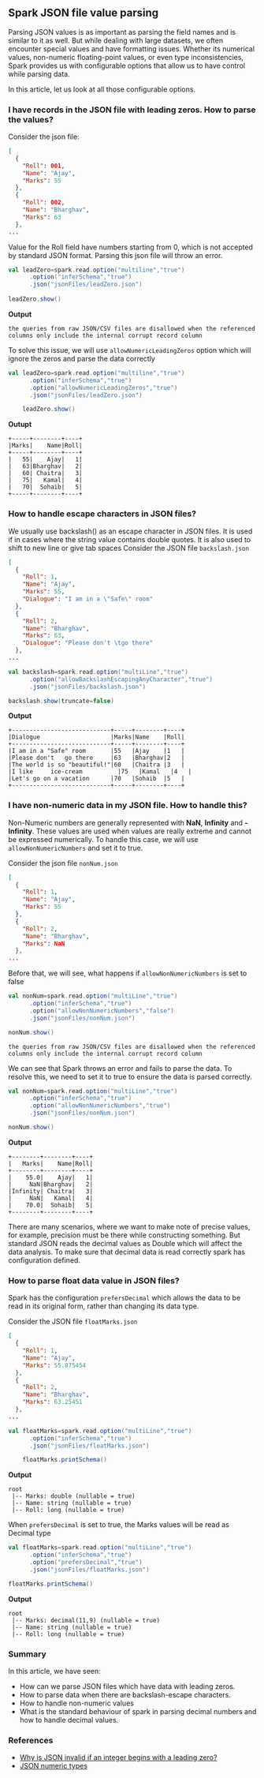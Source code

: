 ## Spark JSON file value parsing

Parsing JSON values is as important as parsing the field names and is similar to it as well. But while dealing with large datasets, we often encounter special values and have formatting issues. 
Whether its numerical values, non-numeric floating-point values, or even type inconsistencies, Spark provides us with configurable options that allow us to have control while parsing data.

In this article, let us look at all those configurable options.

### I have records in the JSON file with leading zeros. How to parse the values?
Consider the json file:
```json
[
  {
    "Roll": 001,
    "Name": "Ajay",
    "Marks": 55
  },
  {
    "Roll": 002,
    "Name": "Bharghav",
    "Marks": 63
  },
...
```
Value for the Roll field have numbers starting from 0, which is not accepted by standard JSON format. Parsing this json file will throw an error.
```scala
val leadZero=spark.read.option("multiline","true")
      .option("inferSchema","true")
      .json("jsonFiles/leadZero.json")
    
leadZero.show()
```
**Output**
```text
the queries from raw JSON/CSV files are disallowed when the referenced columns only include the internal corrupt record column
```

To solve this issue, we will use `allowNumericLeadingZeros` option which will ignore the zeros and parse the data correctly
```scala
val leadZero=spark.read.option("multiline","true")
      .option("inferSchema","true")
      .option("allowNumericLeadingZeros","true")
      .json("jsonFiles/leadZero.json")

    leadZero.show()
```
**Outupt**
```text
+-----+--------+----+
|Marks|    Name|Roll|
+-----+--------+----+
|   55|    Ajay|   1|
|   63|Bharghav|   2|
|   60| Chaitra|   3|
|   75|   Kamal|   4|
|   70|  Sohaib|   5|
+-----+--------+----+
```

### How to handle escape characters in JSON files?
We usually use backslash(\) as an escape character in JSON files. It is used if in cases where the string value contains double quotes.
It is also used to shift to new line or give tab spaces
Consider the JSON file `backslash.json`
```json
[
  {
    "Roll": 1,
    "Name": "Ajay",
    "Marks": 55,
    "Dialogue": "I am in a \"Safe\" room"
  },
  {
    "Roll": 2,
    "Name": "Bharghav",
    "Marks": 63,
    "Dialogue": "Please don't \tgo there"
  },
...
```
```scala
val backslash=spark.read.option("multiLine","true")
      .option("allowBackslashEscapingAnyCharacter","true")
      .json("jsonFiles/backslash.json")

backslash.show(truncate=false)
```
**Output**
```text
+----------------------------+-----+--------+----+
|Dialogue                    |Marks|Name    |Roll|
+----------------------------+-----+--------+----+
|I am in a "Safe" room       |55   |Ajay    |1   |
|Please don't 	go there     |63   |Bharghav|2   |
|The world is so "beautiful!"|60   |Chaitra |3   |
|I like 	ice-cream          |75   |Kamal   |4   |
|Let's go on a vacation      |70   |Sohaib  |5   |
+----------------------------+-----+--------+----+
```
### I have non-numeric data in my JSON file. How to handle this?
Non-Numeric numbers are generally represented with **NaN**, **Infinity** and **-Infinity**. These values are used when values are really extreme and cannot be expressed numerically.
To handle this case, we will use `allowNonNumericNumbers` and set it to true.

Consider the json file `nonNum.json`

```json
[
  {
    "Roll": 1,
    "Name": "Ajay",
    "Marks": 55
  },
  {
    "Roll": 2,
    "Name": "Bharghav",
    "Marks": NaN
  },
...
```

Before that, we will see, what happens if `allowNonNumericNumbers` is set to false
```scala
val nonNum=spark.read.option("multiLine","true")
      .option("inferSchema","true")
      .option("allowNonNumericNumbers","false")
      .json("jsonFiles/nonNum.json")

nonNum.show()
```
```text
the queries from raw JSON/CSV files are disallowed when the referenced columns only include the internal corrupt record column
```
We can see that Spark throws an error and fails to parse the data. To resolve this, we need to set it to true to ensure the data is parsed correctly.

```scala
val nonNum=spark.read.option("multiLine","true")
      .option("inferSchema","true")
      .option("allowNonNumericNumbers","true")
      .json("jsonFiles/nonNum.json")

nonNum.show()
```
**Output**
```text
+--------+--------+----+
|   Marks|    Name|Roll|
+--------+--------+----+
|    55.0|    Ajay|   1|
|     NaN|Bharghav|   2|
|Infinity| Chaitra|   3|
|     NaN|   Kamal|   4|
|    70.0|  Sohaib|   5|
+--------+--------+----+
```

There are many scenarios, where we want to make note of precise values, for example, precision must be there while constructing something.
But standard JSON reads the decimal values as Double which will affect the data analysis. To make sure that decimal data is read correctly spark has configuration defined.

### How to parse float data value in JSON files?
Spark has the configuration `prefersDecimal` which allows the data to be read in its original form, rather than changing its data type.

Consider the JSON file `floatMarks.json`
```json
[
  {
    "Roll": 1,
    "Name": "Ajay",
    "Marks": 55.875454
  },
  {
    "Roll": 2,
    "Name": "Bharghav",
    "Marks": 63.25451
  },
...
```
```scala
val floatMarks=spark.read.option("multiLine","true")
      .option("inferSchema","true")
      .json("jsonFiles/floatMarks.json")

    floatMarks.printSchema()
```
**Output**
```text
root
 |-- Marks: double (nullable = true)
 |-- Name: string (nullable = true)
 |-- Roll: long (nullable = true)
```

When `prefersDecimal` is set to true, the Marks values will be read as Decimal type
```scala
val floatMarks=spark.read.option("multiLine","true")
      .option("inferSchema","true")
      .option("prefersDecimal","true")
      .json("jsonFiles/floatMarks.json")

floatMarks.printSchema()
```
**Output**
```text
root
 |-- Marks: decimal(11,9) (nullable = true)
 |-- Name: string (nullable = true)
 |-- Roll: long (nullable = true)
```

### Summary
In this article, we have seen:
- How can we parse JSON files which have data with leading zeros.
- How to parse data when there are backslash-escape characters.
- How to handle non-numeric values 
- What is the standard behaviour of spark in parsing decimal numbers and how to handle decimal values.

### References
- [Why is JSON invalid if an integer begins with a leading zero?](http://stackoverflow.com/questions/27361565/why-is-json-invalid-if-an-integer-begins-with-a-leading-zero#:~:text=JSON%20syntax%20doesn't%20allow,put%20your%20numbers%20in%20quotes.)
- [JSON numeric types](https://json-schema.org/understanding-json-schema/reference/numeric)

